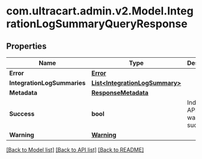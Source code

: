 
# com.ultracart.admin.v2.Model.IntegrationLogSummaryQueryResponse

## Properties

Name | Type | Description | Notes
------------ | ------------- | ------------- | -------------
**Error** | [**Error**](Error.md) |  | [optional] 
**IntegrationLogSummaries** | [**List&lt;IntegrationLogSummary&gt;**](IntegrationLogSummary.md) |  | [optional] 
**Metadata** | [**ResponseMetadata**](ResponseMetadata.md) |  | [optional] 
**Success** | **bool** | Indicates if API call was successful | [optional] 
**Warning** | [**Warning**](Warning.md) |  | [optional] 

[[Back to Model list]](../README.md#documentation-for-models)
[[Back to API list]](../README.md#documentation-for-api-endpoints)
[[Back to README]](../README.md)


